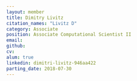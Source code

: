 ```yaml
---
layout: member
title: Dimitry Livitz
citation_names: "Livitz D"
category: Associate
position: Associate Computational Scientist II
email:
github: 
cv:
alum: true
linkedin: dimitri-livitz-946aa422
parting_date: 2018-07-30
---
```



